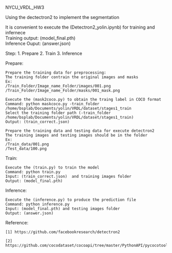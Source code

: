 
NYCU_VRDL_HW3

Using the dectectron2 to implement the segmentation  
  
It is convenient to execute the (Detectron2_yolin.ipynb) for training and infernece  
Training output: (model_final.pth)  
Inference Ouput: (answer.json)  

Step: 1. Prepare 2. Train 3. Inference
  
Prepare:

    Prepare the training data for preprocessing:
    The training folder contrain the original images and masks  
    Ex:  
    /Train_Folder/Image_name_Folder/images/001.png  
    /Train_Folder/Image_name_Folder/masks/001_mask.png  
    
    Execute the (mask2coco.py) to obtain the traing label in COCO format
    Command: python maskcoco.py -train_folder /home/bsplab/Documents/yolin/VRDL/dataset/stages1_train
    Select the training folder path (-train_folder /home/bsplab/Documents/yolin/VRDL/dataset/stages1_train)  
    Output: (train_correct.json)    
      
    Prepare the training data and testing data for execute detectron2
    The training images and testing images should be in the folder  
    Ex:  
    /Train_data/001.png
    /Test_data/100.png  
      
Train:
      
    Execute the (train.py) to train the model  
    Command: python train.py  
    Input: (train_correct.json)  and training images folder  
    Output: (model_final.pth)  
      
Inference:  
  
    Execute the (inference.py) to produce the prediction file  
    Command: python inference.py
    Input: (model_final.pth) and testing images folder
    Output: (answer.json)  
  
Reference:
      
    [1] https://github.com/facebookresearch/detectron2  
      
    [2] https://github.com/cocodataset/cocoapi/tree/master/PythonAPI/pycocotools  

